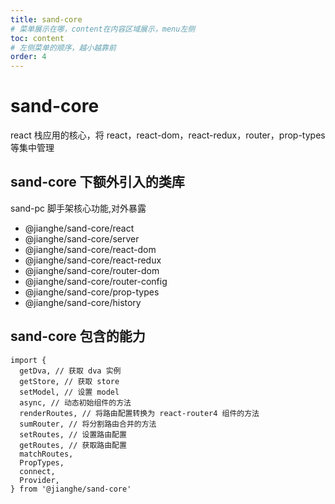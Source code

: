 ```yaml
---
title: sand-core
# 菜单展示在哪，content在内容区域展示，menu左侧
toc: content
# 左侧菜单的顺序，越小越靠前
order: 4
---
```


# sand-core

react 栈应用的核心，将 react，react-dom，react-redux，router，prop-types 等集中管理

## sand-core 下额外引入的类库

sand-pc 脚手架核心功能,对外暴露

- @jianghe/sand-core/react
- @jianghe/sand-core/server
- @jianghe/sand-core/react-dom
- @jianghe/sand-core/react-redux
- @jianghe/sand-core/router-dom
- @jianghe/sand-core/router-config
- @jianghe/sand-core/prop-types
- @jianghe/sand-core/history

## sand-core 包含的能力

```
import {
  getDva, // 获取 dva 实例
  getStore, // 获取 store
  setModel, // 设置 model
  async, // 动态初始组件的方法
  renderRoutes, // 将路由配置转换为 react-router4 组件的方法
  sumRouter, // 将分割路由合并的方法
  setRoutes, // 设置路由配置
  getRoutes, // 获取路由配置
  matchRoutes,
  PropTypes,
  connect,
  Provider,
} from '@jianghe/sand-core'
```
